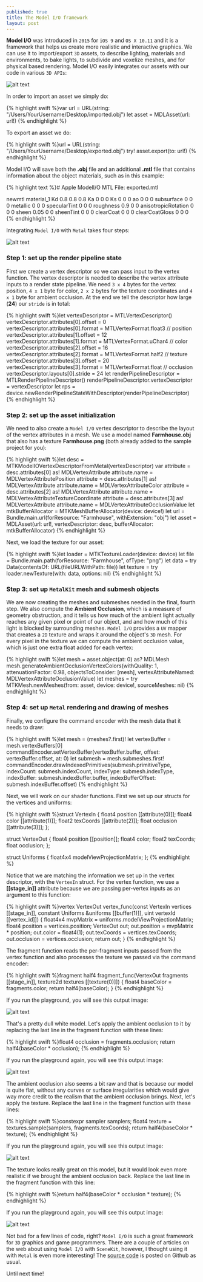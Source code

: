 ```yaml
---
published: true
title: The Model I/O framework
layout: post
---
```

__Model I/O__ was introduced in `2015` for `iOS 9` and `OS X 10.11` and it is a framework that helps us create more realistic and interactive graphics. We can use it to import/export `3D` assets, to describe lighting, materials and environments, to bake lights, to subdivide and voxelize meshes, and for physical based rendering. Model I/O easily integrates our assets with our code in various `3D APIs`:

![alt text](https://github.com/MetalKit/images/raw/master/modelio_1.png "1")

In order to import an asset we simply do:

{% highlight swift %}var url = URL(string: "/Users/YourUsername/Desktop/imported.obj")
let asset = MDLAsset(url: url!)
{% endhighlight %}

To export an asset we do:

{% highlight swift %}url = URL(string: "/Users/YourUsername/Desktop/exported.obj")
try! asset.export(to: url!)
{% endhighlight %}

Model I/O will save both the __.obj__ file and an additional __.mtl__ file that contains information about the object materials, such as in this example:

{% highlight text %}# Apple ModelI/O MTL File: exported.mtl

newmtl material_1
	Kd 0.8 0.8 0.8
	Ka 0 0 0
	Ks 0 0 0
	ao 0 0 0
	subsurface 0 0 0
	metallic 0 0 0
	specularTint 0 0 0
	roughness 0.9 0 0
	anisotropicRotation 0 0 0
	sheen 0.05 0 0
	sheenTint 0 0 0
	clearCoat 0 0 0
	clearCoatGloss 0 0 0
{% endhighlight %}

Integrating `Model I/O` with `Metal` takes four steps:

![alt text](https://github.com/MetalKit/images/raw/master/modelio_2.png "2")

### Step 1: set up the render pipeline state

First we create a vertex descriptor so we can pass input to the vertex function. The vertex descriptor is needed to describe the vertex attribute inputs to a render state pipeline. We need `3 x 4` bytes for the vertex position, `4 x 1` byte for color, `2 x 2` bytes for the texture coordinates and `4 x 1` byte for ambient occlusion. At the end we tell the descriptor how large (__24__) our `stride` is in total:

{% highlight swift %}let vertexDescriptor = MTLVertexDescriptor()
vertexDescriptor.attributes[0].offset = 0
vertexDescriptor.attributes[0].format = MTLVertexFormat.float3 // position
vertexDescriptor.attributes[1].offset = 12
vertexDescriptor.attributes[1].format = MTLVertexFormat.uChar4 // color
vertexDescriptor.attributes[2].offset = 16
vertexDescriptor.attributes[2].format = MTLVertexFormat.half2 // texture
vertexDescriptor.attributes[3].offset = 20
vertexDescriptor.attributes[3].format = MTLVertexFormat.float // occlusion
vertexDescriptor.layouts[0].stride = 24
let renderPipelineDescriptor = MTLRenderPipelineDescriptor()
renderPipelineDescriptor.vertexDescriptor = vertexDescriptor
let rps = device.newRenderPipelineStateWithDescriptor(renderPipelineDescriptor)
{% endhighlight %}

### Step 2: set up the asset initialization

We need to also create a `Model I/O` vertex descriptor to describe the layout of the vertex attributes in a mesh. We use a model named __Farmhouse.obj__ that also has a texture __Farmhouse.png__ (both already added to the sample project for you):

{% highlight swift %}let desc = MTKModelIOVertexDescriptorFromMetal(vertexDescriptor)
var attribute = desc.attributes[0] as! MDLVertexAttribute
attribute.name = MDLVertexAttributePosition
attribute = desc.attributes[1] as! MDLVertexAttribute
attribute.name = MDLVertexAttributeColor
attribute = desc.attributes[2] as! MDLVertexAttribute
attribute.name = MDLVertexAttributeTextureCoordinate
attribute = desc.attributes[3] as! MDLVertexAttribute
attribute.name = MDLVertexAttributeOcclusionValue
let mtkBufferAllocator = MTKMeshBufferAllocator(device: device!)
let url = Bundle.main.url(forResource: "Farmhouse", withExtension: "obj")
let asset = MDLAsset(url: url!, vertexDescriptor: desc, bufferAllocator: mtkBufferAllocator)
{% endhighlight %}

Next, we load the texture for our asset:

{% highlight swift %}let loader = MTKTextureLoader(device: device)
let file = Bundle.main.path(forResource: "Farmhouse", ofType: "png")
let data = try Data(contentsOf: URL(fileURLWithPath: file))
let texture = try loader.newTexture(with: data, options: nil)
{% endhighlight %}

### Step 3: set up `MetalKit` mesh and submesh objects

We are now creating the meshes and submeshes needed in the final, fourth step. We also compute the __Ambient Occlusion__, which is a measure of geometry obstruction, and it tells us how much of the ambient light actually reaches any given pixel or point of our object, and and how much of this light is blocked by surrounding meshes. `Model I/O` provides a `UV` mapper that creates a `2D` texture and wraps it around the object's `3D` mesh. For every pixel in the texture we can compute the ambient occlusion value, which is just one extra float added for each vertex:

{% highlight swift %}let mesh = asset.object(at: 0) as? MDLMesh
mesh.generateAmbientOcclusionVertexColors(withQuality: 1, attenuationFactor: 0.98, objectsToConsider: [mesh], vertexAttributeNamed: MDLVertexAttributeOcclusionValue)
let meshes = try MTKMesh.newMeshes(from: asset, device: device!, sourceMeshes: nil)
{% endhighlight %}

### Step 4: set up `Metal` rendering and drawing of meshes

Finally, we configure the command encoder with the mesh data that it needs to draw:

{% highlight swift %}let mesh = (meshes?.first)!
let vertexBuffer = mesh.vertexBuffers[0]
commandEncoder.setVertexBuffer(vertexBuffer.buffer, offset: vertexBuffer.offset, at: 0)
let submesh = mesh.submeshes.first!
commandEncoder.drawIndexedPrimitives(submesh.primitiveType, indexCount: submesh.indexCount, indexType: submesh.indexType, indexBuffer: submesh.indexBuffer.buffer, indexBufferOffset: submesh.indexBuffer.offset)
{% endhighlight %}

Next, we will work on our shader functions. First we set up our structs for the vertices and uniforms:

{% highlight swift %}struct VertexIn {
    float4 position [[attribute(0)]];
    float4 color [[attribute(1)]];
    float2 texCoords [[attribute(2)]];
    float occlusion [[attribute(3)]];
};

struct VertexOut {
    float4 position [[position]];
    float4 color;
    float2 texCoords;
    float occlusion;
};

struct Uniforms {
    float4x4 modelViewProjectionMatrix;
};
{% endhighlight %}

Notice that we are matching the information we set up in the vertex descriptor, with the `VertexIn` struct.
For the vertex function, we use a __[[stage_in]]__ attribute because we are passing per-vertex inputs as an argument to this function:

{% highlight swift %}vertex VertexOut vertex_func(const VertexIn vertices [[stage_in]],
                             constant Uniforms &uniforms [[buffer(1)]],
                             uint vertexId [[vertex_id]])
{
    float4x4 mvpMatrix = uniforms.modelViewProjectionMatrix;
    float4 position = vertices.position;
    VertexOut out;
    out.position = mvpMatrix * position;
    out.color = float4(1);
    out.texCoords = vertices.texCoords;
    out.occlusion = vertices.occlusion;
    return out;
}
{% endhighlight %}

The fragment function reads the per-fragment inputs passed from the vertex function and also processes the texture we passed via the command encoder: 

{% highlight swift %}fragment half4 fragment_func(VertexOut fragments [[stage_in]],
                             texture2d<float> textures [[texture(0)]])
{
    float4 baseColor = fragments.color;
    return half4(baseColor);
}
{% endhighlight %}

If you run the playground, you will see this output image:

![alt text](https://github.com/MetalKit/images/raw/master/modelio_3.png "3")

That's a pretty dull white model. Let's apply the ambient occlusion to it by replacing the last line in the fragment function with these lines:

{% highlight swift %}float4 occlusion = fragments.occlusion;
return half4(baseColor * occlusion);
{% endhighlight %}

If you run the playground again, you will see this output image:

![alt text](https://github.com/MetalKit/images/raw/master/modelio_4.png "4")

The ambient occlusion also seems a bit raw and that is because our model is quite flat, without any curves or surface irregularities which would give way more credit to the realism that the ambient occlusion brings. Next, let's apply the texture. Replace the last line in the fragment function with these lines: 

{% highlight swift %}constexpr sampler samplers;
float4 texture = textures.sample(samplers, fragments.texCoords);
return half4(baseColor * texture);
{% endhighlight %}    

If you run the playground again, you will see this output image:

![alt text](https://github.com/MetalKit/images/raw/master/modelio_5.png "5")

The texture looks really great on this model, but it would look even more realistic if we brought the ambient occlusion back. Replace the last line in the fragment function with this line: 

{% highlight swift %}return half4(baseColor * occlusion * texture);
{% endhighlight %}

If you run the playground again, you will see this output image:

![alt text](https://github.com/MetalKit/images/raw/master/modelio_6.png "6")

Not bad for a few lines of code, right? `Model I/O` is such a great framework for `3D` graphics and game programmers. There are a couple of articles on the web about using `Model I/O` with `SceneKit`, however, I thought using it with `Metal` is even more interesting! The [source code](https://github.com/MetalKit/modelio) is posted on Github as usual.

Until next time!